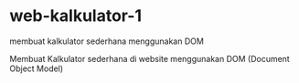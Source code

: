 # web-kalkulator-1
membuat kalkulator sederhana menggunakan DOM

Membuat Kalkulator sederhana di website menggunakan DOM (Document Object Model)
